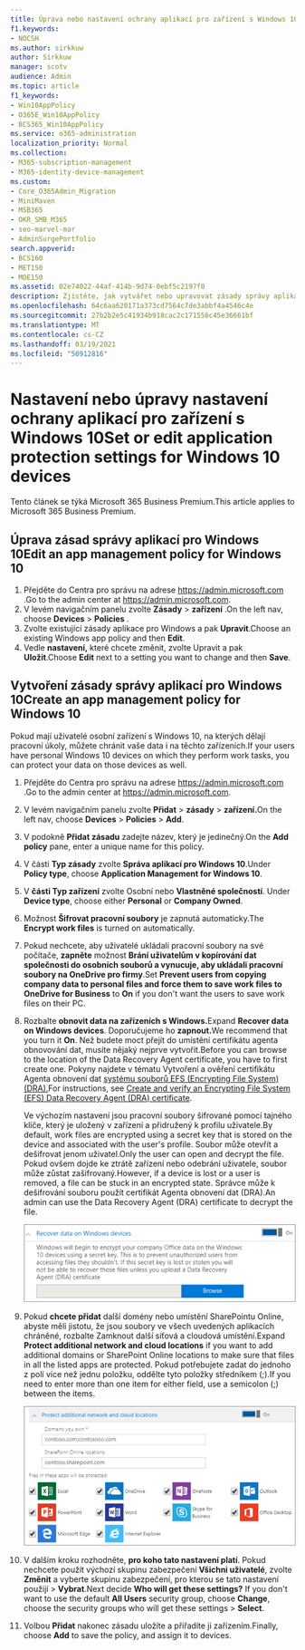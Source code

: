 ```yaml
---
title: Úprava nebo nastavení ochrany aplikací pro zařízení s Windows 10
f1.keywords:
- NOCSH
ms.author: sirkkuw
author: Sirkkuw
manager: scotv
audience: Admin
ms.topic: article
f1_keywords:
- Win10AppPolicy
- O365E_Win10AppPolicy
- BCS365_Win10AppPolicy
ms.service: o365-administration
localization_priority: Normal
ms.collection:
- M365-subscription-management
- M365-identity-device-management
ms.custom:
- Core_O365Admin_Migration
- MiniMaven
- MSB365
- OKR_SMB_M365
- seo-marvel-mar
- AdminSurgePortfolio
search.appverid:
- BCS160
- MET150
- MOE150
ms.assetid: 02e74022-44af-414b-9d74-0ebf5c2197f0
description: Zjistěte, jak vytvářet nebo upravovat zásady správy aplikací a chránit pracovní soubory na osobních zařízeních s Windows 10 vašich uživatelů.
ms.openlocfilehash: 64c6aa620171a373cd7564c7de3abbf4a4546c4e
ms.sourcegitcommit: 27b2b2e5c41934b918cac2c171556c45e36661bf
ms.translationtype: MT
ms.contentlocale: cs-CZ
ms.lasthandoff: 03/19/2021
ms.locfileid: "50912816"
---
```

# <a name="set-or-edit-application-protection-settings-for-windows-10-devices"></a><span data-ttu-id="2b2df-103">Nastavení nebo úpravy nastavení ochrany aplikací pro zařízení s Windows 10</span><span class="sxs-lookup"><span data-stu-id="2b2df-103">Set or edit application protection settings for Windows 10 devices</span></span>

<span data-ttu-id="2b2df-104">Tento článek se týká Microsoft 365 Business Premium.</span><span class="sxs-lookup"><span data-stu-id="2b2df-104">This article applies to Microsoft 365 Business Premium.</span></span>

## <a name="edit-an-app-management-policy-for-windows-10"></a><span data-ttu-id="2b2df-105">Úprava zásad správy aplikací pro Windows 10</span><span class="sxs-lookup"><span data-stu-id="2b2df-105">Edit an app management policy for Windows 10</span></span>

1. <span data-ttu-id="2b2df-106">Přejděte do Centra pro správu na adrese <a href="https://go.microsoft.com/fwlink/p/?linkid=837890" target="_blank">https://admin.microsoft.com</a> .</span><span class="sxs-lookup"><span data-stu-id="2b2df-106">Go to the admin center at <a href="https://go.microsoft.com/fwlink/p/?linkid=837890" target="_blank">https://admin.microsoft.com</a>.</span></span>     
2. <span data-ttu-id="2b2df-107">V levém navigačním panelu zvolte **Zásady** \> **zařízení** .</span><span class="sxs-lookup"><span data-stu-id="2b2df-107">On the left nav, choose **Devices** \> **Policies** .</span></span>
1. <span data-ttu-id="2b2df-108">Zvolte existující zásady aplikace pro Windows a pak **Upravit**.</span><span class="sxs-lookup"><span data-stu-id="2b2df-108">Choose an existing Windows app policy and then **Edit**.</span></span>
1. <span data-ttu-id="2b2df-109">Vedle **nastavení,** které chcete změnit, zvolte Upravit a pak **Uložit**.</span><span class="sxs-lookup"><span data-stu-id="2b2df-109">Choose **Edit** next to a setting you want to change and then **Save**.</span></span>

## <a name="create-an-app-management-policy-for-windows-10"></a><span data-ttu-id="2b2df-110">Vytvoření zásady správy aplikací pro Windows 10</span><span class="sxs-lookup"><span data-stu-id="2b2df-110">Create an app management policy for Windows 10</span></span>

<span data-ttu-id="2b2df-111">Pokud mají uživatelé osobní zařízení s Windows 10, na kterých dělají pracovní úkoly, můžete chránit vaše data i na těchto zařízeních.</span><span class="sxs-lookup"><span data-stu-id="2b2df-111">If your users have personal Windows 10 devices on which they perform work tasks, you can protect your data on those devices as well.</span></span>
  
1. <span data-ttu-id="2b2df-112">Přejděte do Centra pro správu na adrese <a href="https://go.microsoft.com/fwlink/p/?linkid=837890" target="_blank">https://admin.microsoft.com</a> .</span><span class="sxs-lookup"><span data-stu-id="2b2df-112">Go to the admin center at <a href="https://go.microsoft.com/fwlink/p/?linkid=837890" target="_blank">https://admin.microsoft.com</a>.</span></span> 
2. <span data-ttu-id="2b2df-113">V levém navigačním panelu zvolte **Přidat** \> **zásady** \> **zařízení.**</span><span class="sxs-lookup"><span data-stu-id="2b2df-113">On the left nav, choose **Devices** \> **Policies** \> **Add**.</span></span>
3. <span data-ttu-id="2b2df-114">V podokně **Přidat zásadu** zadejte název, který je jedinečný.</span><span class="sxs-lookup"><span data-stu-id="2b2df-114">On the **Add policy** pane, enter a unique name for this policy.</span></span> 
4. <span data-ttu-id="2b2df-115">V části **Typ zásady** zvolte **Správa aplikací pro Windows 10**.</span><span class="sxs-lookup"><span data-stu-id="2b2df-115">Under **Policy type**, choose **Application Management for Windows 10**.</span></span>
5. <span data-ttu-id="2b2df-116">V **části Typ zařízení** zvolte Osobní nebo **Vlastněné společností**. </span><span class="sxs-lookup"><span data-stu-id="2b2df-116">Under **Device type**, choose either **Personal** or **Company Owned**.</span></span>
6. <span data-ttu-id="2b2df-117">Možnost **Šifrovat pracovní soubory** je zapnutá automaticky.</span><span class="sxs-lookup"><span data-stu-id="2b2df-117">The **Encrypt work files** is turned on automatically.</span></span> 
7. <span data-ttu-id="2b2df-118">Pokud nechcete, aby uživatelé ukládali pracovní soubory na své počítače, **zapněte** možnost **Brání uživatelům v kopírování dat společnosti do osobních souborů a vynucuje, aby ukládali pracovní soubory na OneDrive pro firmy**.</span><span class="sxs-lookup"><span data-stu-id="2b2df-118">Set **Prevent users from copying company data to personal files and force them to save work files to OneDrive for Business** to **On** if you don't want the users to save work files on their PC.</span></span> 
9. <span data-ttu-id="2b2df-119">Rozbalte **obnovit data na zařízeních s Windows.**</span><span class="sxs-lookup"><span data-stu-id="2b2df-119">Expand **Recover data on Windows devices**.</span></span> <span data-ttu-id="2b2df-120">Doporučujeme ho **zapnout.**</span><span class="sxs-lookup"><span data-stu-id="2b2df-120">We recommend that you turn it **On**.</span></span>
    <span data-ttu-id="2b2df-121">Než budete moct přejít do umístění certifikátu agenta obnovování dat, musíte nějaký nejprve vytvořit.</span><span class="sxs-lookup"><span data-stu-id="2b2df-121">Before you can browse to the location of the Data Recovery Agent certificate, you have to first create one.</span></span> <span data-ttu-id="2b2df-122">Pokyny najdete v tématu Vytvoření a ověření certifikátu Agenta obnovení dat [systému souborů EFS (Encrypting File System) (DRA).](/windows/security/information-protection/windows-information-protection/create-and-verify-an-efs-dra-certificate)</span><span class="sxs-lookup"><span data-stu-id="2b2df-122">For instructions, see [Create and verify an Encrypting File System (EFS) Data Recovery Agent (DRA) certificate](/windows/security/information-protection/windows-information-protection/create-and-verify-an-efs-dra-certificate).</span></span>
    
    <span data-ttu-id="2b2df-123">Ve výchozím nastavení jsou pracovní soubory šifrované pomocí tajného klíče, který je uložený v zařízení a přidružený k profilu uživatele.</span><span class="sxs-lookup"><span data-stu-id="2b2df-123">By default, work files are encrypted using a secret key that is stored on the device and associated with the user's profile.</span></span> <span data-ttu-id="2b2df-124">Soubor může otevřít a dešifrovat jenom uživatel.</span><span class="sxs-lookup"><span data-stu-id="2b2df-124">Only the user can open and decrypt the file.</span></span> <span data-ttu-id="2b2df-125">Pokud ovšem dojde ke ztrátě zařízení nebo odebrání uživatele, soubor může zůstat zašifrovaný.</span><span class="sxs-lookup"><span data-stu-id="2b2df-125">However, if a device is lost or a user is removed, a file can be stuck in an encrypted state.</span></span> <span data-ttu-id="2b2df-126">Správce může k dešifrování souboru použít certifikát Agenta obnovení dat (DRA).</span><span class="sxs-lookup"><span data-stu-id="2b2df-126">An admin can use the Data Recovery Agent (DRA) certificate to decrypt the file.</span></span>
    
    ![Browse to Data Recovery Agent certificate.](../media/7d7d664f-b72f-4293-a3e7-d0fa7371366c.png)
  
10. <span data-ttu-id="2b2df-128">Pokud **chcete přidat** další domény nebo umístění SharePointu Online, abyste měli jistotu, že jsou soubory ve všech uvedených aplikacích chráněné, rozbalte Zamknout další síťová a cloudová umístění.</span><span class="sxs-lookup"><span data-stu-id="2b2df-128">Expand **Protect additional network and cloud locations** if you want to add additional domains or SharePoint Online locations to make sure that files in all the listed apps are protected.</span></span> <span data-ttu-id="2b2df-129">Pokud potřebujete zadat do jednoho z polí více než jednu položku, oddělte tyto položky středníkem (;).</span><span class="sxs-lookup"><span data-stu-id="2b2df-129">If you need to enter more than one item for either field, use a semicolon (;) between the items.</span></span>
    
    ![Expand Protect additional network and cloud locations, and enter domains or SharePoint Online sites you own.](../media/7afaa0c7-ba53-456d-8c61-312c45e09625.png)
  
11. <span data-ttu-id="2b2df-p104">V dalším kroku rozhodněte, **pro koho tato nastavení platí**. Pokud nechcete použít výchozí skupinu zabezpečení **Všichni uživatelé**, zvolte **Změnit** a vyberte skupinu zabezpečení, pro kterou se tato nastavení použijí \> **Vybrat**.</span><span class="sxs-lookup"><span data-stu-id="2b2df-p104">Next decide **Who will get these settings?** If you don't want to use the default **All Users** security group, choose **Change**, choose the security groups who will get these settings \> **Select**.</span></span>
12. <span data-ttu-id="2b2df-133">Volbou **Přidat** nakonec zásadu uložíte a přiřadíte ji zařízením.</span><span class="sxs-lookup"><span data-stu-id="2b2df-133">Finally, choose **Add** to save the policy, and assign it to devices.</span></span>